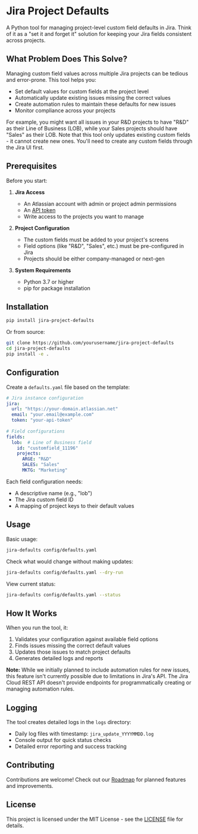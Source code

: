 # Jira Project Defaults

A Python tool for managing project-level custom field defaults in Jira. Think of it as a "set it and forget it" solution for keeping your Jira fields consistent across projects.

## What Problem Does This Solve?

Managing custom field values across multiple Jira projects can be tedious and error-prone. This tool helps you:

- Set default values for custom fields at the project level
- Automatically update existing issues missing the correct values
- Create automation rules to maintain these defaults for new issues
- Monitor compliance across your projects

For example, you might want all issues in your R&D projects to have "R&D" as their Line of Business (LOB), while your Sales projects should have "Sales" as their LOB. Note that this tool only updates existing custom fields - it cannot create new ones. You'll need to create any custom fields through the Jira UI first.

## Prerequisites

Before you start:

1. **Jira Access**
   - An Atlassian account with admin or project admin permissions
   - An [API token](https://id.atlassian.com/manage-profile/security/api-tokens)
   - Write access to the projects you want to manage

2. **Project Configuration**
   - The custom fields must be added to your project's screens
   - Field options (like "R&D", "Sales", etc.) must be pre-configured in Jira
   - Projects should be either company-managed or next-gen

3. **System Requirements**
   - Python 3.7 or higher
   - pip for package installation

## Installation

```bash
pip install jira-project-defaults
```

Or from source:

```bash
git clone https://github.com/yourusername/jira-project-defaults
cd jira-project-defaults
pip install -e .
```

## Configuration

Create a `defaults.yaml` file based on the template:

```yaml
# Jira instance configuration
jira:
  url: "https://your-domain.atlassian.net"
  email: "your.email@example.com"
  token: "your-api-token"
  
# Field configurations
fields:
  lob:  # Line of Business field
    id: "customfield_11196"
    projects:
      ARGE: "R&D"
      SALES: "Sales"
      MKTG: "Marketing"
```

Each field configuration needs:

- A descriptive name (e.g., "lob")
- The Jira custom field ID
- A mapping of project keys to their default values

## Usage

Basic usage:

```bash
jira-defaults config/defaults.yaml
```

Check what would change without making updates:

```bash
jira-defaults config/defaults.yaml --dry-run
```

View current status:

```bash
jira-defaults config/defaults.yaml --status
```

## How It Works

When you run the tool, it:

1. Validates your configuration against available field options
2. Finds issues missing the correct default values
3. Updates those issues to match project defaults
4. Generates detailed logs and reports

**Note:** While we initially planned to include automation rules for new issues, this feature isn't currently possible due to limitations in Jira's API. The Jira Cloud REST API doesn't provide endpoints for programmatically creating or managing automation rules.

## Logging

The tool creates detailed logs in the `logs` directory:

- Daily log files with timestamp: `jira_update_YYYYMMDD.log`
- Console output for quick status checks
- Detailed error reporting and success tracking

## Contributing

Contributions are welcome! Check out our [Roadmap](ROADMAP.md) for planned features and improvements.

## License

This project is licensed under the MIT License - see the [LICENSE](LICENSE) file for details.
